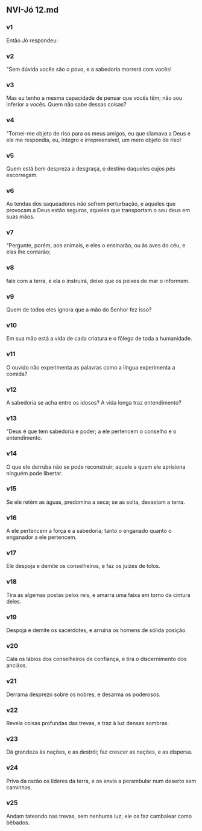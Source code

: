 ## NVI-Jó 12.md
### v1
 Então Jó respondeu:
### v2
 "Sem dúvida vocês são o povo, e a sabedoria morrerá com vocês!
### v3
 Mas eu tenho a mesma capacidade de pensar que vocês têm; não sou inferior a vocês. Quem não sabe dessas coisas?
### v4
 "Tornei-me objeto de riso para os meus amigos, eu que clamava a Deus e ele me respondia, eu, íntegro e irrepreensível, um mero objeto de riso!
### v5
 Quem está bem despreza a desgraça, o destino daqueles cujos pés escorregam.
### v6
 As tendas dos saqueadores não sofrem perturbação, e aqueles que provocam a Deus estão seguros, aqueles que transportam o seu deus em suas mãos.
### v7
 "Pergunte, porém, aos animais, e eles o ensinarão, ou às aves do céu, e elas lhe contarão;
### v8
 fale com a terra, e ela o instruirá, deixe que os peixes do mar o informem.
### v9
 Quem de todos eles ignora que a mão do Senhor fez isso?
### v10
 Em sua mão está a vida de cada criatura e o fôlego de toda a humanidade.
### v11
 O ouvido não experimenta as palavras como a língua experimenta a comida?
### v12
 A sabedoria se acha entre os idosos? A vida longa traz entendimento?
### v13
 "Deus é que tem sabedoria e poder; a ele pertencem o conselho e o entendimento.
### v14
 O que ele derruba não se pode reconstruir; aquele a quem ele aprisiona ninguém pode libertar.
### v15
 Se ele retém as águas, predomina a seca; se as solta, devastam a terra.
### v16
 A ele pertencem a força e a sabedoria; tanto o enganado quanto o enganador a ele pertencem.
### v17
 Ele despoja e demite os conselheiros, e faz os juízes de tolos.
### v18
 Tira as algemas postas pelos reis, e amarra uma faixa em torno da cintura deles.
### v19
 Despoja e demite os sacerdotes, e arruína os homens de sólida posição.
### v20
 Cala os lábios dos conselheiros de confiança, e tira o discernimento dos anciãos.
### v21
 Derrama desprezo sobre os nobres, e desarma os poderosos.
### v22
 Revela coisas profundas das trevas, e traz à luz densas sombras.
### v23
 Dá grandeza às nações, e as destrói; faz crescer as nações, e as dispersa.
### v24
 Priva da razão os líderes da terra, e os envia a perambular num deserto sem caminhos.
### v25
 Andam tateando nas trevas, sem nenhuma luz; ele os faz cambalear como bêbados.
